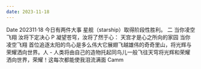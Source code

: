 ```yaml
---
date: 2023-11-18
---
```


Date 202311·18 今日有两件大事 星舰（starship）取得阶段性胜利。 二 当你凌空飞翔 汝将下定决心 P 凝望苍穹，汝将了然于心： 天宫才是心之所向的家园 当你凌空飞翔 首位追逐太阳的鸟心是多么伟大它展翅飞越雄伟的奇奇里山，将光辉与荣耀洒向世界。人 - 人类将由自己的造物托起同鸟儿一般飞往天穹将光辉和荣耀洒向世界，荣耀！这每次都能使我泪流满面 Camm
